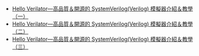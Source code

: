 # 

* [Hello Verilator—高品質＆開源的 SystemVerilog(Verilog) 模擬器介紹＆教學（一）](https://ys-hayashi.me/2020/12/verilator/)
* [Hello Verilator—高品質＆開源的 SystemVerilog(Verilog) 模擬器介紹＆教學（二）](https://ys-hayashi.me/2020/12/verilator-2/)
* [Hello Verilator—高品質＆開源的 SystemVerilog(Verilog) 模擬器介紹＆教學（三）](https://ys-hayashi.me/2021/01/verilator-3/)